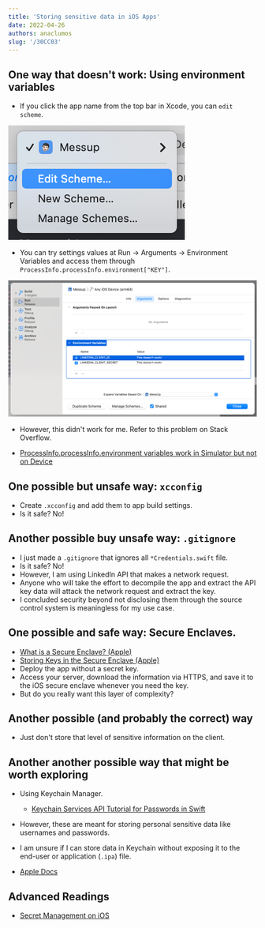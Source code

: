```yaml
---
title: 'Storing sensitive data in iOS Apps'
date: 2022-04-26
authors: anaclumos
slug: '/30CC03'
---
```


## One way that doesn't work: Using environment variables

- If you click the app name from the top bar in Xcode, you can `edit scheme`.

![edit scheme](../assets/78CCD8.png)

- You can try settings values at Run → Arguments → Environment Variables and access them through `ProcessInfo.processInfo.environment["KEY"]`.

![ProcessInfo.processInfo.environment["KEY"]](../assets/9F79FB.png)

- However, this didn't work for me. Refer to this problem on Stack Overflow.

- [ProcessInfo.processInfo.environment variables work in Simulator but not on Device](https://stackoverflow.com/questions/53754682)

## One possible but unsafe way: `xcconfig`

- Create `.xcconfig` and add them to app build settings.
- Is it safe? No!

## Another possible buy unsafe way: `.gitignore`

- I just made a `.gitignore` that ignores all `*Credentials.swift` file.
- Is it safe? No!
- However, I am using LinkedIn API that makes a network request.
- Anyone who will take the effort to decompile the app and extract the API key data will attack the network request and extract the key.
- I concluded security beyond not disclosing them through the source control system is meaningless for my use case.

## One possible and safe way: Secure Enclaves.

- [What is a Secure Enclave? (Apple)](https://support.apple.com/guide/security/secure-enclave-sec59b0b31ff/web)
- [Storing Keys in the Secure Enclave (Apple)](https://developer.apple.com/documentation/security/certificate_key_and_trust_services/keys/storing_keys_in_the_secure_enclave)
- Deploy the app without a secret key.
- Access your server, download the information via HTTPS, and save it to the iOS secure enclave whenever you need the key.
- But do you really want this layer of complexity?

## Another possible (and probably the correct) way

- Just don't store that level of sensitive information on the client.

## Another another possible way that might be worth exploring

- Using Keychain Manager.

  - [Keychain Services API Tutorial for Passwords in Swift](https://www.raywenderlich.com/9240-keychain-services-api-tutorial-for-passwords-in-swift)

- However, these are meant for storing personal sensitive data like usernames and passwords.
- I am unsure if I can store data in Keychain without exposing it to the end-user or application (`.ipa`) file.
- [Apple Docs](https://developer.apple.com/documentation/security/certificate_key_and_trust_services/keys/storing_keys_in_the_keychain)

## Advanced Readings

- [Secret Management on iOS](https://nshipster.com/secrets/)
